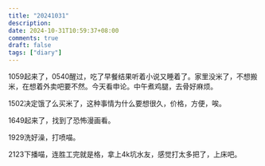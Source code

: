 ```yaml
---
title: "20241031"
description: 
date: 2024-10-31T10:59:37+08:00
comments: true
draft: false
tags: ["diary"]
---
```

1059起来了，0540醒过，吃了早餐结果听着小说又睡着了。家里没米了，不想搬米，在想着外卖吧要不然。今天看申论。中午煮鸡腿，去骨好麻烦。

1502决定饿了么买米了，这种事情为什么要想很久，价格，方便，唉。

1649起来了，找到了恐怖漫画看。

1929洗好澡，打喷喵。

2123下播喵，连胜工完就是格，拿上4k坑水友，感觉打太多把了，上床吧。
